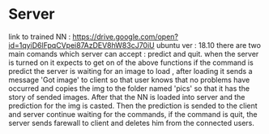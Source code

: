 # Server
link to trained NN : https://drive.google.com/open?id=1qyiD6lFpqCVpei87AzDEV8hW83cJ70iU
ubuntu ver : 18.10
there are two main comands which server can accept : predict and quit.
when the server is turned on it expects to get on of the above functions
if the command is predict the server is waiting for an image to load , after loading it sends a message 'Got image' to client so that user knows that no problems have occurred and copies the img to the folder named 'pics' so that it has the story of sended images. After that the NN is loaded into server and the prediction for the img is casted. Then the prediction is sended to the client and server continue waiting for the commands,
if the command is quit, the server sends farewall to client and deletes him from the connected users.
